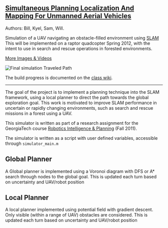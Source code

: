 [Simultaneous Planning Localization And Mapping For Unmanned Aerial Vehicles](http://rip11.wikidot.com/simultaneous-planning-localization-and-mapping-for-unmanned)
---
Authors: Bill, Kyel, Sam, Will.

Simulation of a UAV navigating an obstacle-filled environment using [SLAM](http://en.wikipedia.org/wiki/Simultaneous_localization_and_mapping)
This will be implemented on a raptor quadcopter Spring 2012, with the intent to use in search and rescue operations in forested environments.

[More Images & Videos](http://en.wikipedia.org/wiki/Simultaneous_localization_and_mapping)

![Final simulation Traveled Path](http://i.imgur.com/ASoql.png)

The build progress is documented on the [class wiki](http://rip11.wikidot.com/simultaneous-planning-localization-and-mapping-for-unmanned).

---
The goal of the project is to implement a planning technique into the SLAM framework, using a local planner to direct the path towards the global exploration goal. This work is motivated to improve SLAM performance in uncertain or rapidly changing environments, such as search and rescue missions in a forest using a UAV.

This simulator is written as part of a research assignment for the GeorgiaTech course [Robotics Intelligence & Planning](http://rip11.wikidot.com) (Fall 2011).

The simulator is written as a script with user defined variables, accessible through `simulator_main.m`


Global Planner
---
A Global planner is implemented using a Voronoi diagram with DFS or A* search through nodes to the global goal.
This is updated each turn based on uncertainty and UAV/robot position

Local Planner
---
A local planner implemented using potential field with gradient descent.
Only visible (within a range of UAV) obstacles are considered.
This is updated each turn based on uncertainty and UAV/robot position